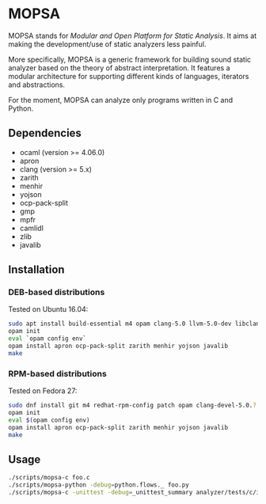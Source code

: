 # MOPSA

MOPSA stands for *Modular and Open Platform for Static Analysis*. It aims at making the development/use of static analyzers less painful.

More specifically, MOPSA is a generic framework for building sound static analyzer based on the theory of abstract interpretation.
It features a modular architecture for supporting different kinds of languages, iterators and abstractions.

For the moment, MOPSA can analyze only programs written in C and Python.

## Dependencies

* ocaml (version >= 4.06.0)
* apron
* clang (version >= 5.x)
* zarith
* menhir
* yojson
* ocp-pack-split
* gmp
* mpfr
* camlidl
* zlib
* javalib

## Installation 

### DEB-based distributions

Tested on Ubuntu 16.04:

```bash
sudo apt install build-essential m4 opam clang-5.0 llvm-5.0-dev libclang-5.0-dev libgmp-dev libmpfr-dev zlib1g-dev
opam init
eval `opam config env`
opam install apron ocp-pack-split zarith menhir yojson javalib
make

```

### RPM-based distributions

Tested on Fedora 27:

```bash
sudo dnf install git m4 redhat-rpm-config patch opam clang-devel-5.0.? llvm-devel-5.0.? gmp-devel mpfr-devel zlib-devel make which
opam init
eval $(opam config env)
opam install apron ocp-pack-split zarith menhir yojson javalib
make

```


## Usage

```bash
./scripts/mopsa-c foo.c
./scripts/mopsa-python -debug=python.flows._ foo.py
./scripts/mopsa-c -unittest -debug=_unittest_summary analyzer/tests/c/int_tests.c
```
